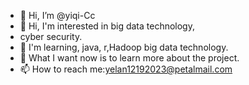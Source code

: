 - 👋 Hi, I’m @yiqi-Cc
- 👀 Hi, I'm interested in big data technology,
-    cyber security.
- 🌱 I'm learning, java, r,Hadoop big data technology.
- 💞️ What I want now is to learn more about the project.
- 📫 How to reach me:yelan12192023@petalmail.com

<!---
yiqi-Cc/yiqi-Cc is a ✨ special ✨ repository because its `README.md` (this file) appears on your GitHub profile.
You can click the Preview link to take a look at your changes.
--->
